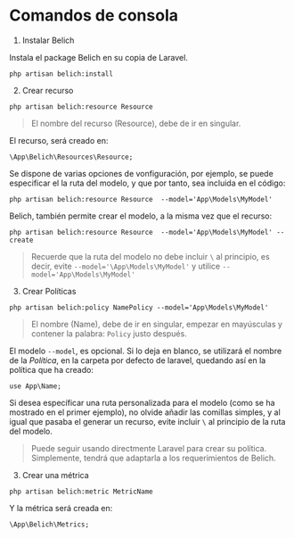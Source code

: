 # Comandos de consola

1. Instalar Belich 

Instala el package Belich en su copia de Laravel.

~~~
php artisan belich:install
~~~

2. Crear recurso

~~~
php artisan belich:resource Resource
~~~

>El nombre del recurso (Resource), debe de ir en singular.

El recurso, será creado en:

~~~
\App\Belich\Resources\Resource;
~~~

Se dispone de varias opciones de vonfiguración, por ejemplo, se puede especificar el la ruta del modelo, y que por tanto, sea incluida en el código:

~~~
php artisan belich:resource Resource  --model='App\Models\MyModel'
~~~

Belich, también permite crear el modelo, a la misma vez que el recurso:

~~~
php artisan belich:resource Resource  --model='App\Models\MyModel' --create
~~~

>Recuerde que la ruta del modelo no debe incluir `\` al principio, es decir, evite `--model='\App\Models\MyModel'` y utilice `--model='App\Models\MyModel'`

3. Crear Políticas

~~~
php artisan belich:policy NamePolicy --model='App\Models\MyModel'
~~~

>El nombre (Name), debe de ir en singular, empezar en mayúsculas y contener la palabra: `Policy` justo después.

El modelo `--model`, es opcional. Si lo deja en blanco, se utilizará el nombre de la *Política*, en la carpeta por defecto de laravel, quedando así en la política que ha creado:

~~~
use App\Name;
~~~

Si desea específicar una ruta personalizada para el modelo (como se ha mostrado en el primer ejemplo), no olvide añadir las comillas simples, y al igual que pasaba el generar un recurso, evite incluir `\` al principio de la ruta del modelo.

>Puede seguir usando directmente Laravel para crear su política. Simplemente, tendrá que adaptarla a los requerimientos de Belich.

3. Crear una métrica

~~~
php artisan belich:metric MetricName
~~~

Y la métrica será creada en:

~~~
\App\Belich\Metrics;
~~~
